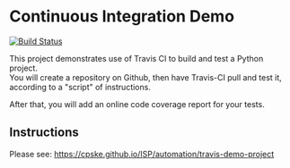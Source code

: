 Continuous Integration Demo
============================
[![Build Status](https://travis-ci.com/Bheem6005/demo-pyci.svg?branch=master)](https://travis-ci.com/Bheem6005/demo-pyci)

This project demonstrates use of Travis CI to build and test a Python project.  
You will create a repository on Github, then have Travis-CI pull and test it,
according to a "script" of instructions.

After that, you will add an online code coverage report for your tests.

## Instructions

Please see: https://cpske.github.io/ISP/automation/travis-demo-project


